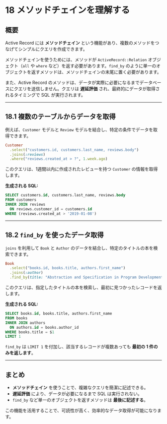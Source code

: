 # 18 メソッドチェインを理解する

## 概要
Active Record には **メソッドチェイン** という機能があり、複数のメソッドをつなげてシンプルにクエリを作成できます。

メソッドチェインを使うためには、メソッドが `ActiveRecord::Relation` オブジェクト（`all` や `where` など）を返す必要があります。`find_by` のように単一のオブジェクトを返すメソッドは、メソッドチェインの末尾に置く必要があります。

また、Active Record のメソッドは、データが実際に必要になるまでデータベースにクエリを送信しません。クエリは **遅延評価** され、最終的にデータが取得されるタイミングで SQL が実行されます。

---

## 18.1 複数のテーブルからデータを取得
例えば、`Customer` モデルと `Review` モデルを結合し、特定の条件でデータを取得できます。

```ruby
Customer
  .select("customers.id, customers.last_name, reviews.body")
  .joins(:reviews)
  .where("reviews.created_at > ?", 1.week.ago)
```

このクエリは、1週間以内に作成されたレビューを持つ `Customer` の情報を取得します。

**生成される SQL:**
```sql
SELECT customers.id, customers.last_name, reviews.body
FROM customers
INNER JOIN reviews
  ON reviews.customer_id = customers.id
WHERE (reviews.created_at > '2019-01-08')
```

---

## 18.2 `find_by` を使ったデータ取得
`joins` を利用して `Book` と `Author` のデータを結合し、特定のタイトルの本を検索できます。

```ruby
Book
  .select("books.id, books.title, authors.first_name")
  .joins(:author)
  .find_by(title: "Abstraction and Specification in Program Development")
```

このクエリは、指定したタイトルの本を検索し、最初に見つかったレコードを返します。

**生成される SQL:**
```sql
SELECT books.id, books.title, authors.first_name
FROM books
INNER JOIN authors
  ON authors.id = books.author_id
WHERE books.title = $1
LIMIT 1
```

`find_by` は `LIMIT 1` を付加し、該当するレコードが複数あっても **最初の 1 件のみを返します**。

---

## まとめ
- **メソッドチェイン** を使うことで、複雑なクエリを簡潔に記述できる。
- **遅延評価** により、データが必要になるまで SQL は実行されない。
- `find_by` など単一のオブジェクトを返すメソッドは **最後に記述する**。

この機能を活用することで、可読性が高く、効率的なデータ取得が可能になります。

